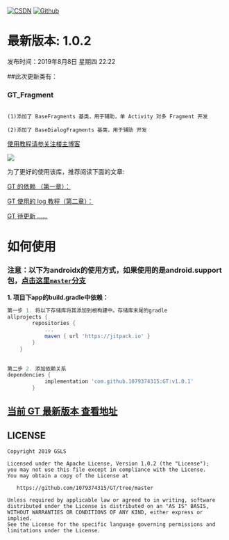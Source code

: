 [![CSDN](https://img.shields.io/badge/Android%20Arsenal-Fragmentation-brightgreen.svg?style=flat)](https://blog.csdn.net/qq_39799899)
[![Github](https://travis-ci.org/YoKeyword/Fragmentation.svg?branch=master)](https://github.com/1079374315)


# 最新版本: 1.0.2
发布时间：2019年8月8日 星期四 22:22

##此次更新类有： 

### GT_Fragment

````

(1)添加了 BaseFragments 基类，用于辅助，单 Activity 对多 Fragment 开发

(2)添加了 BaseDialogFragments 基类，用于辅助 开发

````

[使用教程请参关注楼主博客](https://blog.csdn.net/qq_39799899)

![](/gif/logo.png)


为了更好的使用该库，推荐阅读下面的文章:



[GT 的依赖 （第一章）：](http://#)

[GT 使用的 log 教程（第二章）：](http://#)

[GT 待更新 ......](https://#)


# 如何使用
### 注意：以下为androidx的使用方式，如果使用的是android.support包，[点击这里`master`分支](https://#)
**1. 项目下app的build.gradle中依赖：**

````gradle
第一步 1. 将以下存储库将其添加到根构建中。存储库末尾的gradle
allprojects {
		repositories {
			...
			maven { url 'https://jitpack.io' }
		}
	}
	
	
第二步 2. 添加依赖关系
dependencies {
	        implementation 'com.github.1079374315:GT:v1.0.1'
		}
````

## [当前 GT 最新版本 查看地址](https://jitpack.io/#1079374315/GT/v1.0.1)

## LICENSE
````
Copyright 2019 GSLS

Licensed under the Apache License, Version 1.0.2 (the "License");
you may not use this file except in compliance with the License.
You may obtain a copy of the License at

   https://github.com/1079374315/GT/tree/master

Unless required by applicable law or agreed to in writing, software
distributed under the License is distributed on an "AS IS" BASIS,
WITHOUT WARRANTIES OR CONDITIONS OF ANY KIND, either express or implied.
See the License for the specific language governing permissions and
limitations under the License.
````
